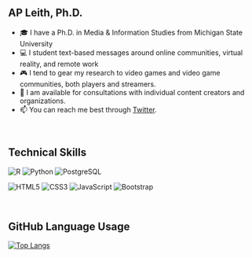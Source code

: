 ## __AP Leith, Ph.D.__

- 🎓 I have a Ph.D. in Media & Information Studies from Michigan State University
- 💻 I student text-based messages around online communities, virtual reality, and remote work
- 🎮 I tend to gear my research to video games and video game communities, both players and streamers.
- 💬 I am available for consultations with individual content creators and organizations.
- 📫 You can reach me best through [Twitter](https://twitter.com/APLeith).

<br>

## __Technical Skills__
![R](https://img.shields.io/badge/R-4B8BBE?style=for-the-badge&logo=R&logoColor=BFC2C5) ![Python](https://img.shields.io/badge/python-646464?style=for-the-badge&logo=python&logoColor=FFE873)  ![PostgreSQL](https://img.shields.io/badge/PostgreSQL-0064a5?style=for-the-badge&logo=PostgreSQL&logoColor=white)

![HTML5](https://img.shields.io/badge/html5-%23E34F26.svg?style=for-the-badge&logo=html5&logoColor=white) ![CSS3](https://img.shields.io/badge/css3-%231572B6.svg?style=for-the-badge&logo=css3&logoColor=white) ![JavaScript](https://img.shields.io/badge/javascript-%23323330.svg?style=for-the-badge&logo=javascript&logoColor=%23F7DF1E) ![Bootstrap](https://img.shields.io/badge/Bootstrap-602C50?style=for-the-badge&logo=bootstrap&logoColor=white) 


<br>

## __GitHub Language Usage__
[![Top Langs](https://github-readme-stats.vercel.app/api/top-langs/?username=apleith&layout=compact)](https://github.com/apleith)

<!--
### Hi there 👋


**apleith/apleith** is a ✨ _special_ ✨ repository because its `README.md` (this file) appears on your GitHub profile.

Here are some ideas to get you started:

- 🔭 I’m currently working on ...
- 🌱 I’m currently learning ...
- 👯 I’m looking to collaborate on ...
- 🤔 I’m looking for help with ...
- 💬 Ask me about ...
- 📫 How to reach me: ...
- 😄 Pronouns: ...
- ⚡ Fun fact: ...
-->
